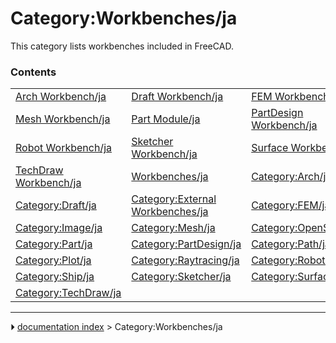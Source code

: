 # Category:Workbenches/ja
This category lists workbenches included in FreeCAD.

### Contents

|     |     |     |
| --- | --- | --- |
| [Arch Workbench/ja](Arch_Workbench/ja.md) | [Draft Workbench/ja](Draft_Workbench/ja.md) | [FEM Workbench/ja](FEM_Workbench/ja.md) |
| [Mesh Workbench/ja](Mesh_Workbench/ja.md) | [Part Module/ja](Part_Module/ja.md) | [PartDesign Workbench/ja](PartDesign_Workbench/ja.md) |
| [Robot Workbench/ja](Robot_Workbench/ja.md) | [Sketcher Workbench/ja](Sketcher_Workbench/ja.md) | [Surface Workbench/ja](Surface_Workbench/ja.md) |
| [TechDraw Workbench/ja](TechDraw_Workbench/ja.md) | [Workbenches/ja](Workbenches/ja.md) | [Category:Arch/ja](Category_Arch/ja.md) |
| [Category:Draft/ja](Category_Draft/ja.md) | [Category:External Workbenches/ja](Category_External_Workbenches/ja.md) | [Category:FEM/ja](Category_FEM/ja.md) |
| [Category:Image/ja](Category_Image/ja.md) | [Category:Mesh/ja](Category_Mesh/ja.md) | [Category:OpenSCAD/ja](Category_OpenSCAD/ja.md) |
| [Category:Part/ja](Category_Part/ja.md) | [Category:PartDesign/ja](Category_PartDesign/ja.md) | [Category:Path/ja](Category_Path/ja.md) |
| [Category:Plot/ja](Category_Plot/ja.md) | [Category:Raytracing/ja](Category_Raytracing/ja.md) | [Category:Robot/ja](Category_Robot/ja.md) |
| [Category:Ship/ja](Category_Ship/ja.md) | [Category:Sketcher/ja](Category_Sketcher/ja.md) | [Category:Surface/ja](Category_Surface/ja.md) |
| [Category:TechDraw/ja](Category_TechDraw/ja.md) |



---
⏵ [documentation index](../README.md) > Category:Workbenches/ja
